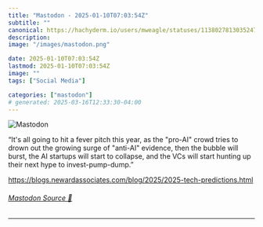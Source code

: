 ```yaml
---
title: "Mastodon - 2025-01-10T07:03:54Z"
subtitle: ""
canonical: https://hachyderm.io/users/mweagle/statuses/113802781303524779
description:
image: "/images/mastodon.png"

date: 2025-01-10T07:03:54Z
lastmod: 2025-01-10T07:03:54Z
image: ""
tags: ["Social Media"]

categories: ["mastodon"]
# generated: 2025-03-16T12:33:30-04:00
---
```

![Mastodon](/images/mastodon.png)

<p>“It&#39;s all going to hit a fever pitch this year, as the &quot;pro-AI&quot; crowd tries to drown out the growing surge of &quot;anti-AI&quot; evidence, then the bubble will burst, the AI startups will start to collapse, and the VCs will start hunting up their next hype to invest-pump-dump.”</p><p><a href="https://blogs.newardassociates.com/blog/2025/2025-tech-predictions.html" target="_blank" rel="nofollow noopener noreferrer" translate="no"><span class="invisible">https://</span><span class="ellipsis">blogs.newardassociates.com/blo</span><span class="invisible">g/2025/2025-tech-predictions.html</span></a></p>


###### [Mastodon Source 🐘](https://hachyderm.io/@mweagle/113802781303524779)

___
